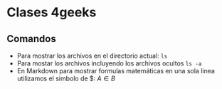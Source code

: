 # Clases 4geeks
## Comandos
- Para mostrar los archivos en el directorio actual: `ls`
- Para mostar los archivos incluyendo los archivos ocultos `ls -a`
- En Markdown para mostrar formulas matemáticas en una sola linea utilizamos el simbolo de $: $A  \in B$